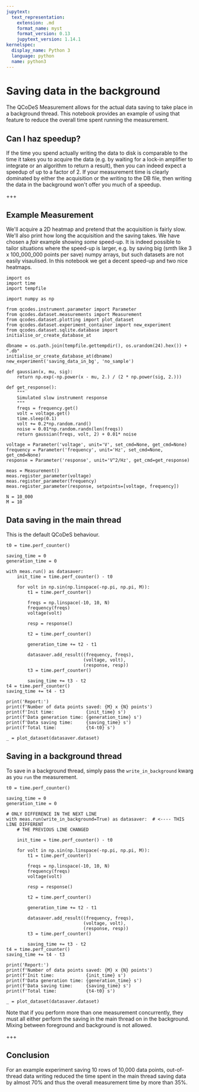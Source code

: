 ```yaml
---
jupytext:
  text_representation:
    extension: .md
    format_name: myst
    format_version: 0.13
    jupytext_version: 1.14.1
kernelspec:
  display_name: Python 3
  language: python
  name: python3
---
```


# Saving data in the background

The QCoDeS Measurement allows for the actual data saving to take place in a background thread. This notebook provides an example of using that feature to reduce the overall time spent running the measurement.

## Can I haz speedup?

If the time you spend actually writing the data to disk is comparable to the time it takes you to acquire the data (e.g. by waiting for a lock-in amplifier to integrate or an algorithm to return a result), then you can indeed expect a speedup of up to a factor of 2. If your measurement time is clearly dominated by either the acquisition or the writing to the DB file, then writing the data in the background won't offer you much of a speedup.

+++

## Example Measurement

We'll acquire a 2D heatmap and pretend that the acquisition is fairly slow. We'll also print how long the acquisition and the saving takes. We have chosen a *fair* example showing *some* speed-up. It is indeed possible to tailor situations where the speed-up is larger, e.g. by saving big (smth like 3 x 100_000_000 points per save) numpy arrays, but such datasets are not easily visaulised. In this notebook we get a decent speed-up and two nice heatmaps.

```{code-cell} ipython3
import os
import time
import tempfile

import numpy as np

from qcodes.instrument.parameter import Parameter
from qcodes.dataset.measurements import Measurement
from qcodes.dataset.plotting import plot_dataset
from qcodes.dataset.experiment_container import new_experiment
from qcodes.dataset.sqlite.database import initialise_or_create_database_at
```

```{code-cell} ipython3
dbname = os.path.join(tempfile.gettempdir(), os.urandom(24).hex()) + ".db"
initialise_or_create_database_at(dbname)
new_experiment('saving_data_in_bg', 'no_sample')
```

```{code-cell} ipython3
def gaussian(x, mu, sig):
    return np.exp(-np.power(x - mu, 2.) / (2 * np.power(sig, 2.)))

def get_response():
    """
    Simulated slow instrument response
    """
    freqs = frequency.get()
    volt = voltage.get()
    time.sleep(0.1)
    volt += 0.2*np.random.rand()
    noise = 0.01*np.random.randn(len(freqs))
    return gaussian(freqs, volt, 2) + 0.01* noise
```

```{code-cell} ipython3
voltage = Parameter('voltage', unit='V', set_cmd=None, get_cmd=None)
frequency = Parameter('frequency', unit='Hz', set_cmd=None, get_cmd=None)
response = Parameter('response', unit='V^2/Hz', get_cmd=get_response)

meas = Measurement()
meas.register_parameter(voltage)
meas.register_parameter(frequency)
meas.register_parameter(response, setpoints=[voltage, frequency])
```

```{code-cell} ipython3
N = 10_000
M = 10
```

## Data saving in the main thread

This is the default QCoDeS behaviour.

```{code-cell} ipython3
t0 = time.perf_counter()

saving_time = 0
generation_time = 0

with meas.run() as datasaver:
    init_time = time.perf_counter() - t0

    for volt in np.sin(np.linspace(-np.pi, np.pi, M)):
        t1 = time.perf_counter()

        freqs = np.linspace(-10, 10, N)
        frequency(freqs)
        voltage(volt)

        resp = response()

        t2 = time.perf_counter()

        generation_time += t2 - t1

        datasaver.add_result((frequency, freqs),
                             (voltage, volt),
                             (response, resp))
        t3 = time.perf_counter()

        saving_time += t3 - t2
t4 = time.perf_counter()
saving_time += t4 - t3

print('Report:')
print(f'Number of data points saved: {M} x {N} points')
print(f'Init time:            {init_time} s')
print(f'Data generation time: {generation_time} s')
print(f'Data saving time:     {saving_time} s')
print(f'Total time:           {t4-t0} s')
```

```{code-cell} ipython3
_ = plot_dataset(datasaver.dataset)
```

## Saving in a background thread

To save in a background thread, simply pass the `write_in_background` kwarg as you `run` the measurement.

```{code-cell} ipython3
t0 = time.perf_counter()

saving_time = 0
generation_time = 0

# ONLY DIFFERENCE IN THE NEXT LINE
with meas.run(write_in_background=True) as datasaver:  # <---- THIS LINE DIFFERENT
    # THE PREVIOUS LINE CHANGED

    init_time = time.perf_counter() - t0

    for volt in np.sin(np.linspace(-np.pi, np.pi, M)):
        t1 = time.perf_counter()

        freqs = np.linspace(-10, 10, N)
        frequency(freqs)
        voltage(volt)

        resp = response()

        t2 = time.perf_counter()

        generation_time += t2 - t1

        datasaver.add_result((frequency, freqs),
                             (voltage, volt),
                             (response, resp))
        t3 = time.perf_counter()

        saving_time += t3 - t2
t4 = time.perf_counter()
saving_time += t4 - t3

print('Report:')
print(f'Number of data points saved: {M} x {N} points')
print(f'Init time:            {init_time} s')
print(f'Data generation time: {generation_time} s')
print(f'Data saving time:     {saving_time} s')
print(f'Total time:           {t4-t0} s')
```

```{code-cell} ipython3
_ = plot_dataset(datasaver.dataset)
```

Note that if you perform more than one measurement concurrently, they must all either perform the saving in the main thread on in the background. Mixing between foreground and background is not allowed.

+++

## Conclusion

For an example experiment saving 10 rows of 10,000 data points, out-of-thread data writing reduced the time spent in the main thread saving data by almost 70% and thus the overall measurement time by more than 35%.
